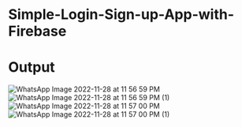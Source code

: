 # Simple-Login-Sign-up-App-with-Firebase

# Output
![WhatsApp Image 2022-11-28 at 11 56 59 PM](https://user-images.githubusercontent.com/109650374/204886413-7553c698-e640-426d-b621-374d248f37ca.jpeg)
![WhatsApp Image 2022-11-28 at 11 56 59 PM (1)](https://user-images.githubusercontent.com/109650374/204886437-2d56e5a9-f097-4865-82cf-3585296d87f5.jpeg)
![WhatsApp Image 2022-11-28 at 11 57 00 PM](https://user-images.githubusercontent.com/109650374/204886446-2ebbc75f-1994-44bd-ab0b-c7190903a225.jpeg)
![WhatsApp Image 2022-11-28 at 11 57 00 PM (1)](https://user-images.githubusercontent.com/109650374/204886457-c1b71c42-9137-4ddb-9e28-f493c91c3d66.jpeg)
